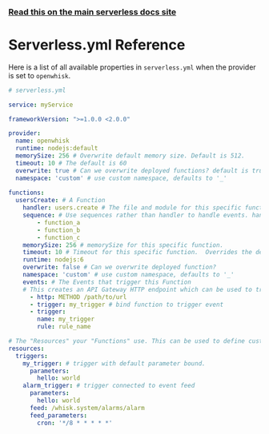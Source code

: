 <!--
title: Serverless Framework - Apache OpenWhisk Guide - Serverless.yml Reference
menuText: Serverless.yml
menuOrder: 15
description: A list of all available properties on serverless.yml for Apache OpenWhisk
layout: Doc
-->

<!-- DOCS-SITE-LINK:START automatically generated  -->
### [Read this on the main serverless docs site](https://www.serverless.com/framework/docs/providers/openwhisk/guide/serverless.yml)
<!-- DOCS-SITE-LINK:END -->

# Serverless.yml Reference

Here is a list of all available properties in `serverless.yml` when the provider is set to `openwhisk`.

```yml
# serverless.yml

service: myService

frameworkVersion: ">=1.0.0 <2.0.0"

provider:
  name: openwhisk
  runtime: nodejs:default
  memorySize: 256 # Overwrite default memory size. Default is 512.
  timeout: 10 # The default is 60  
  overwrite: true # Can we overwrite deployed functions? default is true
  namespace: 'custom' # use custom namespace, defaults to '_'
  
functions:
  usersCreate: # A Function
    handler: users.create # The file and module for this specific function.
    sequence: # Use sequences rather than handler to handle events. handler and sequence properties are mutually exclusive.
    	- function_a
    	- function_b
    	- function_c
    memorySize: 256 # memorySize for this specific function.
    timeout: 10 # Timeout for this specific function.  Overrides the default set above.  
    runtime: nodejs:6
    overwrite: false # Can we overwrite deployed function? 
    namespace: 'custom' # use custom namespace, defaults to '_'
    events: # The Events that trigger this Function
    # This creates an API Gateway HTTP endpoint which can be used to trigger this function.  Learn more in "events/apigateway"
      - http: METHOD /path/to/url
      - trigger: my_trigger # bind function to trigger event 
      - trigger:
        name: my_trigger
        rule: rule_name

# The "Resources" your "Functions" use. This can be used to define custom Triggers and Rules which are bound to your Actions.
resources:
  triggers:
    my_trigger: # trigger with default parameter bound.
      parameters: 
        hello: world        
    alarm_trigger: # trigger connected to event feed
      parameters: 
        hello: world
      feed: /whisk.system/alarms/alarm
      feed_parameters: 
        cron: '*/8 * * * * *'

```
